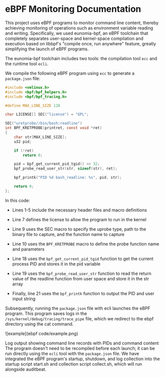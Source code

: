 # eBPF Monitoring Documentation

This project uses eBPF programs to monitor command line content, thereby achieving monitoring of operations such as environment variable reading and writing. Specifically, we used eunomia-bpf, an eBPF toolchain that completely separates user-space and kernel-space compilation and execution based on libbpf's "compile once, run anywhere" feature, greatly simplifying the launch of eBPF programs.

The eunomia-bpf toolchain includes two tools: the compilation tool `ecc` and the runtime tool `ecli`.

We compile the following eBPF program using `ecc` to generate a `package.json` file:

```c
#include <vmlinux.h>
#include <bpf/bpf_helpers.h>
#include <bpf/bpf_tracing.h>

#define MAX_LINE_SIZE 128

char LICENSE[] SEC("license") = "GPL";

SEC("uretprobe//bin/bash:readline")
int BPF_KRETPROBE(printret, const void *ret)
{
    char str[MAX_LINE_SIZE];
    u32 pid;

    if (!ret)
        return 0;

    pid = bpf_get_current_pid_tgid() >> 32;
    bpf_probe_read_user_str(str, sizeof(str), ret);

    bpf_printk("PID %d bash_readline: %s", pid, str);

    return 0;
};
```

In this code:

- Lines 1-5 include the necessary header files and macro definitions

- Line 7 defines the license to allow the program to run in the kernel
- Line 9 uses the SEC macro to specify the uprobe type, path to the binary file to capture, and the function name to capture
- Line 10 uses the `BPF_KRETPROBE` macro to define the probe function name and parameters
- Line 18 uses the `bpf_get_current_pid_tgid` function to get the current process PID and stores it in the pid variable
- Line 19 uses the `bpf_probe_read_user_str` function to read the return value of the readline function from user space and store it in the str array

- Finally, line 21 uses the `bpf_printk` function to output the PID and user input string

Subsequently, running the `package.json` file with ecli launches the eBPF program. This program saves logs in the `/sys/kernel/debug/tracing/trace_pipe` file, which we redirect to the ebpf directory using the cat command.

![example](ebpf code/example.png)

Log output showing command line records with PIDs and command content
The program doesn't need to be recompiled before each launch; it can be run directly using the `ecli` tool with the `package.json` file. We have integrated the eBPF program's startup, shutdown, and log collection into the startup script start.sh and collection script collect.sh, which will run alongside auditbeat.
